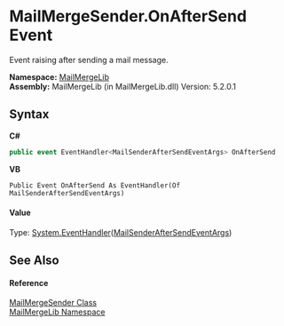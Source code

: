 # MailMergeSender.OnAfterSend Event
 

Event raising after sending a mail message.

**Namespace:**&nbsp;<a href="31c6ebbe-d683-7561-7308-5a5ee1f76bf5">MailMergeLib</a><br />**Assembly:**&nbsp;MailMergeLib (in MailMergeLib.dll) Version: 5.2.0.1

## Syntax

**C#**<br />
``` C#
public event EventHandler<MailSenderAfterSendEventArgs> OnAfterSend
```

**VB**<br />
``` VB
Public Event OnAfterSend As EventHandler(Of MailSenderAfterSendEventArgs)
```


#### Value
Type: <a href="http://msdn2.microsoft.com/en-us/library/db0etb8x" target="_blank">System.EventHandler</a>(<a href="b681d6db-8691-759a-0ffc-fd7a4c0f48f6">MailSenderAfterSendEventArgs</a>)

## See Also


#### Reference
<a href="40f1c5c7-ab3e-c0de-43fb-c4fca84e5f64">MailMergeSender Class</a><br /><a href="31c6ebbe-d683-7561-7308-5a5ee1f76bf5">MailMergeLib Namespace</a><br />